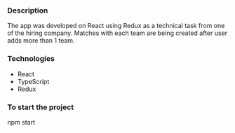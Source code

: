 <h3>Description</h3>
The app was developed on React using Redux as a technical task from one of the hiring company. 
Matches with each team are being created after user adds more than 1 team. 

<h3>Technologies</h3>
<ul>
<li>React</li>
<li>TypeScript</li>
<li>Redux </li>
</ul>

<h3>To start the project</h3>

npm start
